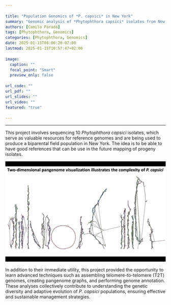 ```yaml
---

title: "Population Genomics of *P. capsici* in New York"
summary: "Genomic analysis of *Phytophthora capsici* isolates from New York for insights into population structure and fungicide resistance."
authors: [Camilo Parada]
tags: [Phytophthora, Genomics]
categories: [Phytophthora, Genomics]
date: 2025-01-15T08:00:20-07:00
lastmod: 2025-01-15T10:57:47+02:00

image:
  caption: ""
  focal_point: "Smart"
  preview_only: false

url_code: ""
url_pdf: ""
url_slides: ""
url_video: ""
featured: "true"

---
```


------

This project involves sequencing 10 *Phytophthora capsici* isolates, which serve as valuable resources for reference genomes and are being used to produce a biparental field population in New York. The idea is to be able to have good references that can be use in the future mapping of progeny isolates. 

![](pcapsici_ny.png)

In addition to their immediate utility, this project provided the opportunity to learn advanced techniques such as assembling telomere-to-telomere (T2T) genomes, creating pangenome graphs, and performing genome annotation. These analyses collectively contribute to understanding the genetic diversity and adaptive evolution of *P. capsici* populations, ensuring effective and sustainable management strategies.
